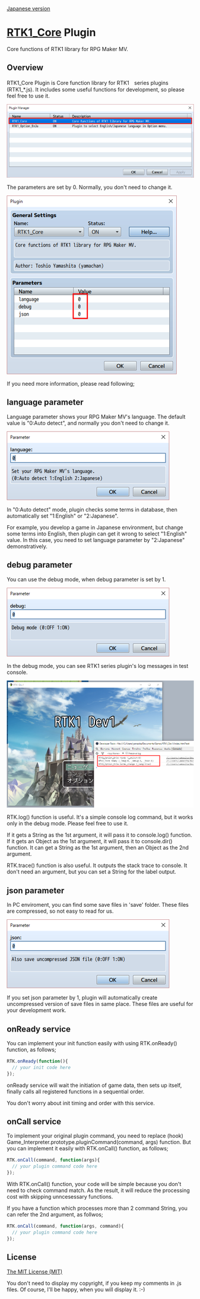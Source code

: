 [Japanese version](RTK1_Core.ja.md)

# [RTK1_Core](RTK1_Core.js) Plugin

Core functions of RTK1 library for RPG Maker MV.

## Overview

RTK1_Core Plugin is Core function library for RTK1　series plugins (RTK1_*.js). It includes some useful functions for development, so please feel free to use it.

![Screen shot - Pligin Manager](i/RTK1_Core-01.png)

The parameters are set by 0. Normally, you don't need to change it.

![Screen shot - Plugin](i/RTK1_Core-02.png)

If you need more information, please read following;

## language parameter

Language parameter shows your RPG Maker MV's language. The default value is "0:Auto detect", and normally you don't need to change it.

![Screen shot - Parameter](i/RTK1_Core-03.png)

In "0:Auto detect" mode, plugin checks some terms in database, then automatically set "1:English" or "2:Japanese".

For example, you develop a game in Japanese environment, but change some terms into English, then plugin can get it wrong to select "1:English" value. In this case, you need to set language parameter by "2:Japanese" demonstratively.

## debug parameter

You can use the debug mode, when debug parameter is set by 1.

![Screen shot - Parameter](i/RTK1_Core-04.png)

In the debug mode, you can see RTK1 series plugin's log messages in test console.

![Screen shot - Game and log](i/RTK1_Core-05.png)

RTK.log() function is useful. It's a simple console log command, but it works only in the debug mode. Please feel free to use it.

If it gets a String as the 1st argument, it will pass it to console.log() function. If it gets an Object as the 1st argument, it will pass it to console.dir() function. It can get a String as the 1st argument, then an Object as the 2nd argument.

RTK.trace() function is also useful. It outputs the stack trace to console. It don't need an argument, but you can set a String for the label output.

## json parameter

In PC enviroment, you can find some save files in 'save' folder. These files are compressed, so not easy to read for us.

![Screen shot - Parameter](i/RTK1_Core-06.png)

If you set json parameter by 1, plugin will automatically create uncompressed version of save files in same place. These files are useful for your development work.

## onReady service

You can implement your init function easily with using RTK.onReady() function, as follows;

```js
RTK.onReady(function(){
  // your init code here
});
```

onReady service will wait the initiation of game data, then sets up itself, finally calls all registered functions in a sequential order.

You don't worry about init timing and order with this service.

## onCall service

To implement your original plugin command, you need to replace (hook) Game_Interpreter.prototype.pluginCommand(command, args) function. But you can implement it easily with RTK.onCall() function, as follows;

```js
RTK.onCall(command, function(args){
  // your plugin command code here
});
```

With RTK.onCall() function, your code will be simple because you don't need to check command match. As the result, it will reduce the processing cost with skipping unncesessary functions.

If you have a function which processes more than 2 command String, you can refer the 2nd argument, as follwos;

```js
RTK.onCall(command, function(args, command){
  // your plugin command code here
});
```

## License

[The MIT License (MIT)](https://opensource.org/licenses/mit-license.php)

You don't need to display my copyright, if you keep my comments in .js files. Of course, I'll be happy, when you will display it. :-)
